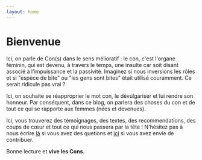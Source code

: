 ```yaml
---
layout: home
---
```


# Bienvenue

Ici, on parle de Con(s) dans le sens mélioratif : le con, c'est l'organe féminin, qui est devenu, à travers le temps, une insulte car soit disant associé à l'impuissance et la passivité. 
Imaginez si nous inversions les rôles et si "espèce de bite" ou "les gens sont bites" était utilisé couramment. Ce serait ridicule pas vrai ?

Ici, on souhaite se réapproprier le mot con, le dévulgariser et lui rendre son honneur. Par conséquent, dans ce blog, on parlera des choses du con et de tout ce qui se rapporte aux femmes (nées et devenues).

Ici, vous trouverez des témoignages, des textes, des recommendations, des coups de cœur et tout ce qui nous passera par la tête ! N'hésitez pas à nous écrire <a href="mailto:coucou@lecoindescons.fr">là</a> si vous avez des quetions et <a href="mailto:textes@lecoindescons.fr">ici</a> si vous avez envie de contribuer.

Bonne lecture et **vive les Cons.**
